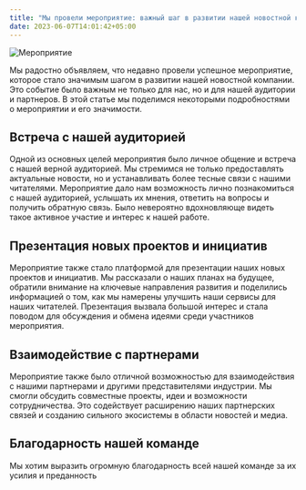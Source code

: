 ```yaml
---
title: "Мы провели мероприятие: важный шаг в развитии нашей новостной компании"
date: 2023-06-07T14:01:42+05:00
---
```


![Мероприятие](https://eventacademy.com/wp-content/uploads/2018/11/cambridge-corporate-photographer-io-2016-003.jpg)

Мы радостно объявляем, что недавно провели успешное мероприятие, которое стало значимым шагом в развитии нашей новостной компании. Это событие было важным не только для нас, но и для нашей аудитории и партнеров. В этой статье мы поделимся некоторыми подробностями о мероприятии и его значимости.

## Встреча с нашей аудиторией

Одной из основных целей мероприятия было личное общение и встреча с нашей верной аудиторией. Мы стремимся не только предоставлять актуальные новости, но и устанавливать более тесные связи с нашими читателями. Мероприятие дало нам возможность лично познакомиться с нашей аудиторией, услышать их мнения, ответить на вопросы и получить обратную связь. Было невероятно вдохновляюще видеть такое активное участие и интерес к нашей работе.

## Презентация новых проектов и инициатив

Мероприятие также стало платформой для презентации наших новых проектов и инициатив. Мы рассказали о наших планах на будущее, обратили внимание на ключевые направления развития и поделились информацией о том, как мы намерены улучшить наши сервисы для наших читателей. Презентация вызвала большой интерес и стала поводом для обсуждения и обмена идеями среди участников мероприятия.

## Взаимодействие с партнерами

Мероприятие также было отличной возможностью для взаимодействия с нашими партнерами и другими представителями индустрии. Мы смогли обсудить совместные проекты, идеи и возможности сотрудничества. Это содействует расширению наших партнерских связей и созданию сильного экосистемы в области новостей и медиа.

## Благодарность нашей команде

Мы хотим выразить огромную благодарность всей нашей команде за их усилия и преданность
